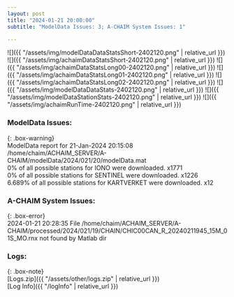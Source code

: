 ```yaml
---
layout: post
title: "2024-01-21 20:00:00"
subtitle: "ModelData Issues: 3; A-CHAIM System Issues: 1"

---
```


![]({{ "/assets/img/modelDataDataStatsShort-2402120.png" | relative_url }})
![]({{ "/assets/img/achaimDataStatsShort-2402120.png" | relative_url }})
![]({{ "/assets/img/achaimDataStatsLong00-2402120.png" | relative_url }})
![]({{ "/assets/img/achaimDataStatsLong01-2402120.png" | relative_url }})
![]({{ "/assets/img/achaimDataStatsLong02-2402120.png" | relative_url }})
![]({{ "/assets/img/modelDataDataStats-2402120.png" | relative_url }})
![]({{ "/assets/img/modelDataStationStats-2402120.png" | relative_url }})
![]({{ "/assets/img/achaimRunTime-2402120.png" | relative_url }})


### ModelData Issues:  
  
{: .box-warning}  
 ModelData report for 21-Jan-2024 20:15:08   
 /home/chaim/ACHAIM_SERVER/A-CHAIM/modelData/2024/021/20/modelData.mat   
 0% of all possible stations for IONO were downloaded. x1771   
 0% of all possible stations for SENTINEL were downloaded. x1226   
 6.689% of all possible stations for KARTVERKET were downloaded. x12   
  
### A-CHAIM System Issues:  
  
{: .box-error}  
2024-01-21 20:28:35 File /home/chaim/ACHAIM_SERVER/A-CHAIM/processed/2024/021/19/CHAIN/CHIC00CAN_R_20240211945_15M_01S_MO.rnx not found by Matlab dir  

### Logs:  
  
{: .box-note}  
[Logs.zip]({{ "/assets/other/logs.zip" | relative_url }})  
[Log Info]({{ "/logInfo" | relative_url }})  
